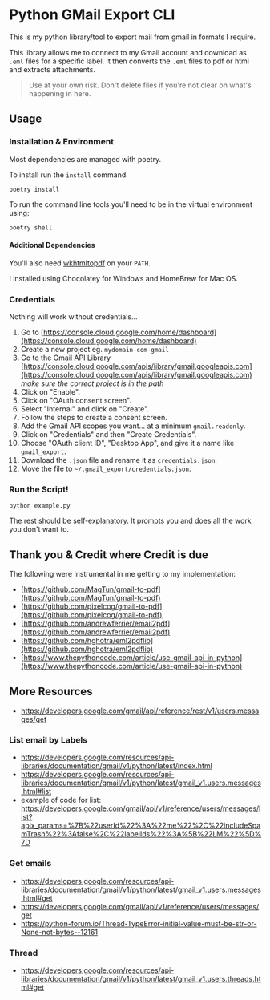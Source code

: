 # Python GMail Export CLI

This is my python library/tool to export mail from gmail in formats I require.

This library allows me to connect to my Gmail account and download as `.eml` files for a specific label. It then converts the `.eml` files to pdf or html and extracts attachments.

> Use at your own risk. Don't delete files if you're not clear on what's happening in here.


## Usage

### Installation & Environment

Most dependencies are managed with poetry. 

To install run the `install` command.

```
poetry install
```

To run the command line tools you'll need to be in the virtual environment using:

```
poetry shell
```

#### Additional Dependencies

You'll also need [wkhtmltopdf](http://wkhtmltopdf.org/) on your `PATH`.

I installed using Chocolatey for Windows and HomeBrew for Mac OS.


### Credentials

Nothing will work without credentials...

1. Go to [https://console.cloud.google.com/home/dashboard](https://console.cloud.google.com/home/dashboard)
2. Create a new project eg. `mydomain-com-gmail`
3. Go to the Gmail API Library [https://console.cloud.google.com/apis/library/gmail.googleapis.com](https://console.cloud.google.com/apis/library/gmail.googleapis.com)
   *make sure the correct project is in the path*
4. Click on "Enable".
5. Click on "OAuth consent screen".
6. Select "Internal" and click on "Create".
7. Follow the steps to create a consent screen.
8. Add the Gmail API scopes you want... at a minimum `gmail.readonly`.
9. Click on "Credentials" and then "Create Credentials".
10. Choose "OAuth client ID", "Desktop App", and give it a name like `gmail_export`.
11. Download the `.json` file and rename it as `credentials.json`.
12. Move the file to `~/.gmail_export/credentials.json`.

### Run the Script!

```
python example.py
```

The rest should be self-explanatory. It prompts you and does all the work you don't want to.


## Thank you & Credit where Credit is due

The following were instrumental in me getting to my implementation:

* [https://github.com/MagTun/gmail-to-pdf](https://github.com/MagTun/gmail-to-pdf)
* [https://github.com/pixelcog/gmail-to-pdf](https://github.com/pixelcog/gmail-to-pdf)
* [https://github.com/andrewferrier/email2pdf](https://github.com/andrewferrier/email2pdf)
* [https://github.com/hghotra/eml2pdflib](https://github.com/hghotra/eml2pdflib)
* [https://www.thepythoncode.com/article/use-gmail-api-in-python](https://www.thepythoncode.com/article/use-gmail-api-in-python)



## More Resources

* https://developers.google.com/gmail/api/reference/rest/v1/users.messages/get

### List email by Labels
* https://developers.google.com/resources/api-libraries/documentation/gmail/v1/python/latest/index.html 
* https://developers.google.com/resources/api-libraries/documentation/gmail/v1/python/latest/gmail_v1.users.messages.html#list
* example of code for list: https://developers.google.com/gmail/api/v1/reference/users/messages/list?apix_params=%7B%22userId%22%3A%22me%22%2C%22includeSpamTrash%22%3Afalse%2C%22labelIds%22%3A%5B%22LM%22%5D%7D

### Get emails

* https://developers.google.com/resources/api-libraries/documentation/gmail/v1/python/latest/gmail_v1.users.messages.html#get
* https://developers.google.com/gmail/api/v1/reference/users/messages/get 
* https://python-forum.io/Thread-TypeError-initial-value-must-be-str-or-None-not-bytes--12161

### Thread

* https://developers.google.com/resources/api-libraries/documentation/gmail/v1/python/latest/gmail_v1.users.threads.html#get
